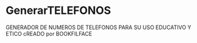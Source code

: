# GenerarTELEFONOS

GENERADOR DE NUMEROS DE TELEFONOS PARA SU USO EDUCATIVO Y ETICO cREADO por BOOKFILFACE
